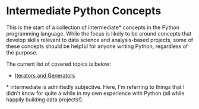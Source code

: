 # Intermediate Python Concepts 

This is the start of a collection of intermediate\* concepts in the Python programming language. While the focus is likely to be around concepts that develop skills relevant to data science and analysis-based projects, some of these concepts should be helpful for anyone writing Python, regardless of the purpose.

The current list of covered topics is below:

- [Iterators and Generators](./iterators-generators.ipynb) 




\* intermediate is admittedly subjective. Here, I'm referring to things that I didn't know for quite a while in my own experience with Python (all while happily building data projects!). 




